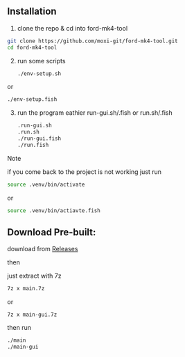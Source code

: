 ## Installation

1. clone the repo & cd into ford-mk4-tool
  ```bash
  git clone https://github.com/moxi-git/ford-mk4-tool.git
  cd ford-mk4-tool
  ```

2. run some scripts
   ```bash
   ./env-setup.sh
   ```
or

  ```bash
  ./env-setup.fish
  ```

3. run the program
   eathier run-gui.sh/.fish or run.sh/.fish
   ```bash
   .run-gui.sh
   .run.sh
   ./run-gui.fish
   ./run.fish
   ```

> [!NOTE]
> if you come back to the project is not working just run
```bash
source .venv/bin/activate
```

or

```bash
source .venv/bin/actiavte.fish
```

## Download Pre-built:
download from [Releases](https://github.com/moxi-git/ford-mk4-tool/releases)

then

just extract with 7z

```bash
7z x main.7z
```

or

```
7z x main-gui.7z
```

then run

```bash
./main
./main-gui
```
